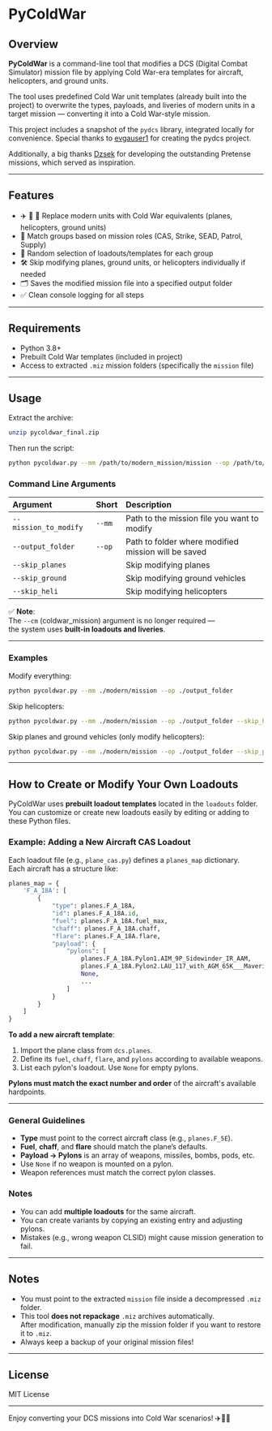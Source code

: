 # PyColdWar

## Overview

**PyColdWar** is a command-line tool that modifies a DCS (Digital Combat Simulator) mission file by applying Cold War-era templates for aircraft, helicopters, and ground units.

The tool uses predefined Cold War unit templates (already built into the project) to overwrite the types, payloads, and liveries of modern units in a target mission — converting it into a Cold War-style mission.

This project includes a snapshot of the `pydcs` library, integrated locally for convenience. Special thanks to [evgauser1](https://github.com/evgauser1/pydcs) for creating the pydcs project. 

Additionally, a big thanks [Dzsek](https://github.com/Dzsek/pretense) for developing the outstanding Pretense missions, which served as inspiration.

---

## Features

- ✈️ 🚁 🚛 Replace modern units with Cold War equivalents (planes, helicopters, ground units)
- 🎯 Match groups based on mission roles (CAS, Strike, SEAD, Patrol, Supply)
- 🔀 Random selection of loadouts/templates for each group
- 🛠️ Skip modifying planes, ground units, or helicopters individually if needed
- 🗂️ Saves the modified mission file into a specified output folder
- ✅ Clean console logging for all steps

---

## Requirements

- Python 3.8+
- Prebuilt Cold War templates (included in project)
- Access to extracted `.miz` mission folders (specifically the `mission` file)

---

## Usage

Extract the archive:

```bash
unzip pycoldwar_final.zip
```

Then run the script:

```bash
python pycoldwar.py --mm /path/to/modern_mission/mission --op /path/to/output_folder
```

### Command Line Arguments

| Argument                | Short | Description |
|:-------------------------|:------|:------------|
| `--mission_to_modify`     | `--mm` | Path to the mission file you want to modify |
| `--output_folder`         | `--op` | Path to folder where modified mission will be saved |
| `--skip_planes`           |        | Skip modifying planes |
| `--skip_ground`           |        | Skip modifying ground vehicles |
| `--skip_heli`             |        | Skip modifying helicopters |

✅ **Note**:  
The `--cm` (coldwar_mission) argument is no longer required —  
the system uses **built-in loadouts and liveries**.

---

### Examples

Modify everything:

```bash
python pycoldwar.py --mm ./modern/mission --op ./output_folder
```

Skip helicopters:

```bash
python pycoldwar.py --mm ./modern/mission --op ./output_folder --skip_heli
```

Skip planes and ground vehicles (only modify helicopters):

```bash
python pycoldwar.py --mm ./modern/mission --op ./output_folder --skip_planes --skip_ground
```

---

## How to Create or Modify Your Own Loadouts

PyColdWar uses **prebuilt loadout templates** located in the `loadouts` folder.  
You can customize or create new loadouts easily by editing or adding to these Python files.

### Example: Adding a New Aircraft CAS Loadout

Each loadout file (e.g., `plane_cas.py`) defines a `planes_map` dictionary.  
Each aircraft has a structure like:

```python
planes_map = {
    'F_A_18A': [
        {
            "type": planes.F_A_18A,
            "id": planes.F_A_18A.id,
            "fuel": planes.F_A_18A.fuel_max,
            "chaff": planes.F_A_18A.chaff,
            "flare": planes.F_A_18A.flare,
            "payload": {
                "pylons": [
                    planes.F_A_18A.Pylon1.AIM_9P_Sidewinder_IR_AAM,
                    planes.F_A_18A.Pylon2.LAU_117_with_AGM_65K___Maverick,
                    None,
                    ...
                ]
            }
        }
    ]
}
```

**To add a new aircraft template**:
1. Import the plane class from `dcs.planes`.
2. Define its `fuel`, `chaff`, `flare`, and `pylons` according to available weapons.
3. List each pylon's loadout. Use `None` for empty pylons.

**Pylons must match the exact number and order** of the aircraft's available hardpoints.

---

### General Guidelines

- **Type** must point to the correct aircraft class (e.g., `planes.F_5E`).
- **Fuel**, **chaff**, and **flare** should match the plane’s defaults.
- **Payload → Pylons** is an array of weapons, missiles, bombs, pods, etc.
- Use `None` if no weapon is mounted on a pylon.
- Weapon references must match the correct pylon classes.

### Notes

- You can add **multiple loadouts** for the same aircraft.
- You can create variants by copying an existing entry and adjusting pylons.
- Mistakes (e.g., wrong weapon CLSID) might cause mission generation to fail.

---

## Notes

- You must point to the extracted `mission` file inside a decompressed `.miz` folder.
- This tool **does not repackage** `.miz` archives automatically.  
  After modification, manually zip the mission folder if you want to restore it to `.miz`.
- Always keep a backup of your original mission files!

---

## License

MIT License

---

Enjoy converting your DCS missions into Cold War scenarios! ✈️🚁🚛
